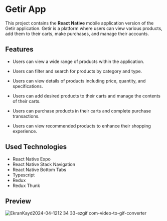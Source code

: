 # Getir App

This project contains the **React Native** mobile application version of the Getir application. Getir is a platform where users can view various products, add them to their carts, make purchases, and manage their accounts.

## Features

* Users can view a wide range of products within the application.

* Users can filter and search for products by category and type.

* Users can view details of products including price, quantity, and specifications.

* Users can add desired products to their carts and manage the contents of their carts.

* Users can purchase products in their carts and complete purchase transactions.

* Users can view recommended products to enhance their shopping experience.

## Used Technologies

- React Native Expo
- React Native Stack Navigation
- React Native Bottom Tabs
- Typescript
- Redux
- Redux Thunk

## Preview

![EkranKayd2024-04-1212 34 33-ezgif com-video-to-gif-converter](https://github.com/serhatakhan/Getir-App/assets/147662915/0fa72b22-60a9-4413-99b1-2faf57f93346)


